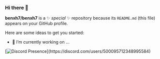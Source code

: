 ### Hi there 👋

**benxh7/benxh7** is a ✨ _special_ ✨ repository because its `README.md` (this file) appears on your GitHub profile.

Here are some ideas to get you started:

- 🔭 I’m currently working on ...

[![Discord Presence](https://lanyard-profile-readme.vercel.app/api/500095712348995584?theme=light&bg=809ecf&animated=false&hideDiscrim=true&borderRadius=30px&idleMessage=Probably%20doing%20something%20else...)](https://discord.com/users/500095712348995584)
